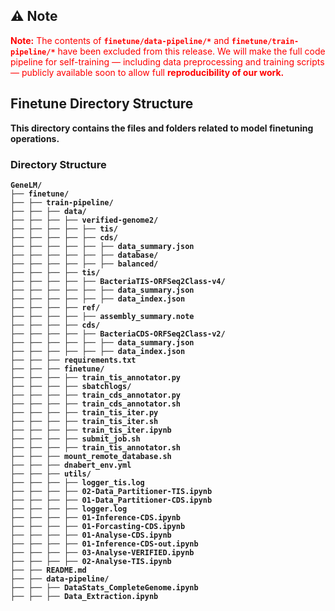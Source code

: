 ## ⚠️ **Note**

<div style="color: red;">
<b>Note:</b> The contents of <code><b>finetune/data-pipeline/*</b></code> and <code><b>finetune/train-pipeline/*</b></code> have been excluded from this release. We will make the full code pipeline for self-training — including data preprocessing and training scripts — publicly available soon to allow full <b>reproducibility of our work<b/>.
</div>

## Finetune Directory Structure

This directory contains the files and folders related to model finetuning operations.

### Directory Structure

```log
GeneLM/
├── finetune/
├── ├── train-pipeline/
├── ├── ├── data/
├── ├── ├── ├── verified-genome2/
├── ├── ├── ├── ├── tis/
├── ├── ├── ├── ├── cds/
├── ├── ├── ├── ├── ├── data_summary.json
├── ├── ├── ├── ├── ├── database/
├── ├── ├── ├── ├── ├── balanced/
├── ├── ├── ├── tis/
├── ├── ├── ├── ├── BacteriaTIS-ORFSeq2Class-v4/
├── ├── ├── ├── ├── ├── data_summary.json
├── ├── ├── ├── ├── ├── data_index.json
├── ├── ├── ├── ref/
├── ├── ├── ├── ├── assembly_summary.note
├── ├── ├── ├── cds/
├── ├── ├── ├── ├── BacteriaCDS-ORFSeq2Class-v2/
├── ├── ├── ├── ├── ├── data_summary.json
├── ├── ├── ├── ├── ├── data_index.json
├── ├── ├── requirements.txt
├── ├── ├── finetune/
├── ├── ├── ├── train_tis_annotator.py
├── ├── ├── ├── sbatchlogs/
├── ├── ├── ├── train_cds_annotator.py
├── ├── ├── ├── train_cds_annotator.sh
├── ├── ├── ├── train_tis_iter.py
├── ├── ├── ├── train_tis_iter.sh
├── ├── ├── ├── train_tis_iter.ipynb
├── ├── ├── ├── submit_job.sh
├── ├── ├── ├── train_tis_annotator.sh
├── ├── ├── mount_remote_database.sh
├── ├── ├── dnabert_env.yml
├── ├── ├── utils/
├── ├── ├── ├── logger_tis.log
├── ├── ├── ├── 02-Data_Partitioner-TIS.ipynb
├── ├── ├── ├── 01-Data_Partitioner-CDS.ipynb
├── ├── ├── ├── logger.log
├── ├── ├── ├── 01-Inference-CDS.ipynb
├── ├── ├── ├── 01-Forcasting-CDS.ipynb
├── ├── ├── ├── 01-Analyse-CDS.ipynb
├── ├── ├── ├── 01-Inference-CDS-out.ipynb
├── ├── ├── ├── 03-Analyse-VERIFIED.ipynb
├── ├── ├── ├── 02-Analyse-TIS.ipynb
├── ├── README.md
├── ├── data-pipeline/
├── ├── ├── DataStats_CompleteGenome.ipynb
├── ├── ├── Data_Extraction.ipynb
```